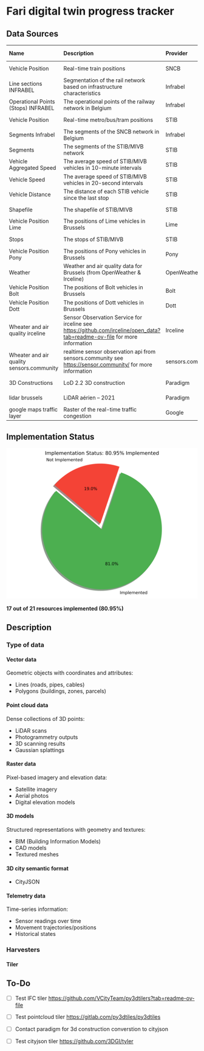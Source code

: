 # Fari digital twin progress tracker

## Data Sources









| Name                                      | Description                                                                                                               | Provider          | Type        | Implemented   | Url                                                                                                              | Format           | Update frequency   | Harvester                            | Collector                          |   Priority |
|:------------------------------------------|:--------------------------------------------------------------------------------------------------------------------------|:------------------|:------------|:--------------|:-----------------------------------------------------------------------------------------------------------------|:-----------------|:-------------------|:-------------------------------------|:-----------------------------------|-----------:|
| Vehicle Position                          | Real-time train positions                                                                                                 | SNCB              | Telemetry   | ✅ Yes         | nan                                                                                                              | GeoJSON          | 30 seconds         | SNCBVehiclePositionGeometryHarvester | nan                                |          0 |
| Line sections INFRABEL                    | Segmentation of the rail network based on infrastructure characteristics                                                  | Infrabel          | Vector Data | ✅ Yes         | nan                                                                                                              | GeoJSON          | Everyday at 02:20  | nan                                  | InfrabelLineSectionCollector       |          0 |
| Operational Points (Stops) INFRABEL       | The operational points of the railway network in Belgium                                                                  | Infrabel          | Vector Data | ✅ Yes         | nan                                                                                                              | GeoJSON          | Everyday at 01:15  | nan                                  | InfrabelOperationalPointsCollector |          0 |
| Vehicle Position                          | Real-time metro/bus/tram positions                                                                                        | STIB              | Telemetry   | ✅ Yes         | nan                                                                                                              | GeoJSON          | 20 seconds         | STIBVehiclePositionGeometryHarvester | nan                                |          0 |
| Segments Infrabel                         | The segments of the SNCB network in Belgium                                                                               | Infrabel          | Vector Data | ✅ Yes         | nan                                                                                                              | GeoJSON          | Everyday at 01:45  | nan                                  | InfrabelSegmentsCollector          |          0 |
| Segments                                  | The segments of the STIB/MIVB network                                                                                     | STIB              | Vector Data | ✅ Yes         | nan                                                                                                              | GeoJSON          | unknown            | STIBSegmentsHarvester                | nan                                |          0 |
| Vehicle Aggregated Speed                  | The average speed of STIB/MIVB vehicles in 10-minute intervals                                                            | STIB              | Telemetry   | ✅ Yes         | nan                                                                                                              | JSON             | 10 minutes         | StibSegmentsAggregatedSpeedHarvester | nan                                |          0 |
| Vehicle Speed                             | The average speed of STIB/MIVB vehicles in 20-second intervals                                                            | STIB              | Telemetry   | ✅ Yes         | nan                                                                                                              | JSON             | 20 seconds         | StibSegmentsSpeedHarvester           | nan                                |          0 |
| Vehicle Distance                          | The distance of each STIB vehicle since the last stop                                                                     | STIB              | Telemetry   | ✅ Yes         | nan                                                                                                              | JSON             | 20 seconds         | nan                                  | STIBVehiclePositionsCollector      |          0 |
| Shapefile                                 | The shapefile of STIB/MIVB                                                                                                | STIB              | Vector Data | ✅ Yes         | nan                                                                                                              | GeoJSON          | Everyday at 03:20  | nan                                  | STIBShapeFilesCollector            |          0 |
| Vehicle Position Lime                     | The positions of Lime vehicles in Brussels                                                                                | Lime              | Telemetry   | ✅ Yes         | nan                                                                                                              | GeoJSON          | 5 minutes          | nan                                  | LimeVehiclePositionCollector       |          0 |
| Stops                                     | The stops of STIB/MIVB                                                                                                    | STIB              | Vector Data | ✅ Yes         | nan                                                                                                              | GeoJSON          | Everyday at 00:20  | nan                                  | STIBStopsCollector                 |          0 |
| Vehicle Position Pony                     | The positions of Pony vehicles in Brussels                                                                                | Pony              | Telemetry   | ✅ Yes         | nan                                                                                                              | GeoJSON          | 5 minutes          | nan                                  | PonyVehiclePositionCollector       |          0 |
| Weather                                   | Weather and air quality data for Brussels (from OpenWeather & Irceline)                                                   | OpenWeather       | Telemetry   | ✅ Yes         | nan                                                                                                              | GeoJSON          | 5 minutes          | nan                                  | OpenWeatherCollector               |          0 |
| Vehicle Position Bolt                     | The positions of Bolt vehicles in Brussels                                                                                | Bolt              | Telemetry   | ✅ Yes         | nan                                                                                                              | GeoJSON          | 5 minutes          | nan                                  | BoltVehiclePositionCollector       |          0 |
| Vehicle Position Dott                     | The positions of Dott vehicles in Brussels                                                                                | Dott              | Telemetry   | ✅ Yes         | nan                                                                                                              | GeoJSON          | 5 minutes          | nan                                  | DottVehiclePositionCollector       |          0 |
| Wheater and air quality irceline          | Sensor Observation Service for irceline see https://github.com/irceline/open_data?tab=readme-ov-file for more information | Irceline          | Telemetry   | ✅ Yes         | https://geo.irceline.be/sos/api/v1/                                                                              | GeoJSON          | 5 minutes          | nan                                  | IrcelineSOSCollector               |          0 |
| Wheater and air quality sensors.community | realtime sensor observation api from sensors.community see https://sensor.community/ for more information                 | sensors.community | Telemetry   | ❌ No          | https://maps.sensor.community/data/v2/data.dust.min.json                                                         | GeoJSON          | 5 minutes          | nan                                  | nan                                |          1 |
| 3D Constructions                          | LoD 2.2 3D construction                                                                                                   | Paradigm          | Mesh        | ❌ No          | https://datastore.brussels/web/data/dataset/e9ec2aa4-cffd-11ee-bccc-00090ffe0001#access                          | SHP/DWG/GPKG/SKP | 1 month            | nan                                  | nan                                |          1 |
| lidar brussels                            | LiDAR aérien – 2021                                                                                                       | Paradigm          | Point Cloud | ❌ No          | https://datastore.brussels/web/data/dataset/ff1124e1-424e-11ee-b156-00090ffe0001#access                          | las              | unknown            | nan                                  | nan                                |          3 |
| google maps traffic layer                 | Raster of the real-time traffic congestion                                                                                | Google            | Raster      | ❌ No          | https://developers.google.com/maps/documentation/javascript/examples/layer-traffic#maps_layer_traffic-javascript | webp             | 1 minute           | nan                                  | nan                                |          3 |

## Implementation Status

![Implementation Status](assets/implementation_chart.svg)

**17 out of 21 resources implemented (80.95%)**

## Description

### Type of data 

#### Vector data
Geometric objects with coordinates and attributes:
- Lines (roads, pipes, cables)
- Polygons (buildings, zones, parcels)

#### Point cloud data
Dense collections of 3D points:
- LiDAR scans
- Photogrammetry outputs
- 3D scanning results
- Gaussian splattings

#### Raster data
Pixel-based imagery and elevation data:
- Satellite imagery
- Aerial photos
- Digital elevation models

#### 3D models
Structured representations with geometry and textures:
- BIM (Building Information Models)
- CAD models
- Textured meshes

#### 3D city semantic format
- CityJSON

#### Telemetry data
Time-series information:
- Sensor readings over time
- Movement trajectories/positions
- Historical states


### Harvesters
#### Tiler



## To-Do

- [ ] Test IFC tiler https://github.com/VCityTeam/py3dtilers?tab=readme-ov-file
- [ ] Test pointcloud tiler https://gitlab.com/py3dtiles/py3dtiles
- [ ] Contact paradigm for 3d construction converstion to cityjson
- [ ] Test cityjson tiler https://github.com/3DGI/tyler





